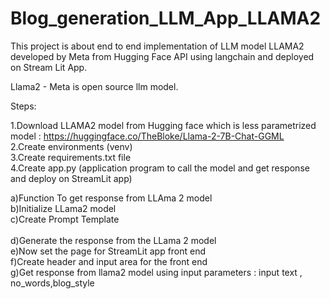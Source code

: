 # Blog_generation_LLM_App_LLAMA2
This project is about end to end implementation of LLM model LLAMA2 developed by Meta from Hugging Face API using langchain and deployed on Stream Lit App.<br />

Llama2 - Meta is open source llm model.<br />

Steps:<br />

1.Download LLAMA2 model from Hugging face which is less parametrized model : https://huggingface.co/TheBloke/Llama-2-7B-Chat-GGML<br />
2.Create environments (venv)<br />
3.Create requirements.txt file<br /> 
4.Create app.py (application program to call the model and get response and deploy on StreamLit app)<br />

  a)Function To get response from LLAma 2 model<br />
  b)Initialize LLama2 model<br />
  c)Create Prompt Template<br />  
  d)Generate the response from the LLama 2 model<br />
  e)Now set the page for StreamLit app front end<br /> 
  f)Create header and input area for the front end<br />
  g)Get response from llama2 model using  input parameters : input text , no_words,blog_style<br />

